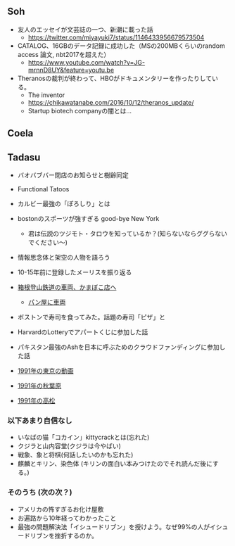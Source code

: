 ## Soh
- 友人のエッセイが文芸誌の一つ、新潮に載った話
  - https://twitter.com/miyayuki7/status/1146433956679573504
- CATALOG、16GBのデータ記録に成功した（MSの200MBくらいのrandom access 論文, nbt2017を超えた）
  - https://www.youtube.com/watch?v=JG-mrnnD8UY&feature=youtu.be
- Theranosの裁判が終わって、HBOがドキュメンタリーを作ったりしている。
  - The inventor
  - https://chikawatanabe.com/2016/10/12/theranos_update/
  - Startup biotech companyの闇とは...
  
## Coela
## Tadasu
- バオバブバー閉店のお知らせと樹齢同定
- Functional Tatoos
- カルビー最強の「ぽろしり」とは
- bostonのスポーツが強すぎる good-bye New York
  - 君は伝説のツジモト・タロウを知っているか？(知らないならググらないでください〜)
- 情報思念体と架空の人物を語ろう
- 10-15年前に登録したメーリスを振り返る

- [箱根登山鉄道の車両、かまぼこ店へ](https://www.tetsudo.com/news/2127/)
  - [パン屋に車両](https://ima.goo.ne.jp/column/article/4320.html)
- ボストンで寿司を食ってみた。話題の寿司「ピザ」と
- HarvardのLotteryでアパートくじに参加した話
- パキスタン最強のAshを日本に呼ぶためのクラウドファンディングに参加した話
- [1991年の東京の動画](https://www.youtube.com/watch?v=T0fcsgNWiIk)
- [1991年の秋葉原](https://www.youtube.com/watch?v=XL5W9WEXhk0)
- [1991年の高松](https://www.youtube.com/watch?v=shEdFTF9TOM)
### 以下あまり自信なし
- いなばの猫「コカイン」kittycrackとは(忘れた)
- クジラと山内容堂(クジラは今やばい)
- 戦象、象と将棋(何話したいのかも忘れた)
- 麒麟とキリン、染色体 (キリンの面白い本みつけたのでそれ読んだ後にする。)
### そのうち (次の次？)
- アメリカの怖すぎるお化け屋敷
- お遍路から10年経ってわかったこと
- 最強の問題解決法「イシュードリブン」を授けよう。なぜ99%の人がイシュードリブンを挫折するのか。

